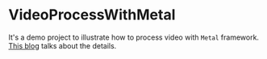 # VideoProcessWithMetal

It's a demo project to illustrate how to process video with `Metal` framework. [This blog](https://tomisacat.xyz/tech/2017/08/06/video-process-with-metal.html) talks about the details.


